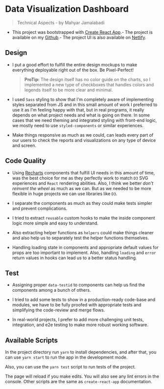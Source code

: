 # Data Visualization Dashboard

> Technical Aspects - by Mahyar Jamalabadi

- This project was bootstrapped with [Create React App](https://github.com/facebook/create-react-app).- The project is available on my [Github](https://github.com/MahyarJ/data-visualization-dashboard).- The project UI is also available on [Netlify](https://dv-dashboard.netlify.app//).

## Design

- I put a good effort to fulfill the entire design mockups to make everything deployable right out of the box. Be Pixel-Perfect!

  > **ProTip:** The design itself has no color guide on the charts, so I implemented a new type of checkboxes that handles colors and legends itself to be more clear and minimal.

- I used `Sass` styling to show that I'm completely aware of implementing styles separated from JS and in this small amount of work I preferred to use it as I'm feeling happy with that, but in real programs, it really depends on what project needs and what is going on there. In some cases that we need theming and integrated styling with front-end logic, we mostly need to use `styled-components` or similar experiences.

- Make things responsive as much as we could, can leads every part of our users to check the reports and visualizations on any type of device and screen.

## Code Quality

- Using [Recharts](https://recharts.org/) components that fulfill UI needs in this amount of time, was the best choice for me as they perfectly work to match `D3` SVG experiences and `React` rendering abilities. Also, I think we better _don't reinvent the wheel_ as much as we can. But as we needed to be more flexible in huge projects we can use libraries like `D3`.

- I separate the components as much as they could make tests simpler and prevent complications.

- I tried to extract `reusable` custom hooks to make the inside component logic more simple and easy to understand.

- Also extracting helper functions as `helpers` could make things cleaner and also help us to separately test the helper functions themselves.

- Handling loading state in components and appropriate default values for props are too important to implement. Also, handling `loading` and `error` return values in hooks can lead us to a better status handling.

## Test

- Assigning proper `data-testid` to components can help us find the components among a bunch of others.

- I tried to add some tests to show in a production-ready code-base and modules, we have to be fully proofed with appropriate tests and simplifying the code-review and merge flows.

- In real-world projects, I prefer to add more challenging unit tests, integration, and e2e testing to make more robust working software.

## Available Scripts

In the project directory run `yarn` to install dependencies, and after that, you can use
`yarn start`
to run the app in the development mode.

Also, you can use the `yarn test` script to run tests of the project.

The page will reload if you make edits.
You will also see any lint errors in the console.
Other scripts are the same as `create-react-app` documentation.

